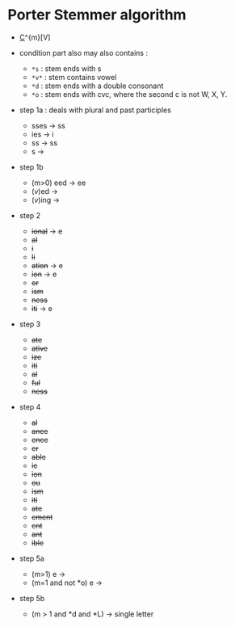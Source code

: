 # Porter Stemmer algorithm

- [C](VC)^{m}[V]

- condition part also may also contains : 
	- `*s` : stem ends with s
	- `*v*` : stem contains vowel
	- `*d` : stem ends with a double consonant
	- `*o` : stem ends with cvc, where the second c is not W, X, Y.

- step 1a : deals with plural and past participles
	- sses -> ss
	- ies -> i
	- ss -> ss
	- s -> 

- step 1b
	- (m>0) eed -> ee
	- (*v*)ed -> 
	- (*v*)ing -> 
	
- step 2
	- ~~ional~~ -> e
	- ~~al~~
	- ~~i~~
	- ~~li~~
	- ~~ation~~ -> e
	- ~~ion~~ -> e
	- ~~or~~ 
	- ~~ism~~ 
	- ~~ness~~ 
	- ~~iti~~ -> e

- step 3
	- ~~ate~~
	- ~~ative~~
	- ~~ize~~
	- ~~iti~~
	- ~~al~~
	- ~~ful~~
	- ~~ness~~

- step 4
	- ~~al~~
	- ~~ance~~
	- ~~ence~~
	- ~~er~~
	- ~~able~~
	- ~~ic~~
	- ~~ion~~
	- ~~ou~~
	- ~~ism~~
	- ~~iti~~
	- ~~ate~~
	- ~~ement~~
	- ~~ent~~
	- ~~ant~~
	- ~~ible~~

- step 5a
	- (m>1) e ->
	- (m=1 and not *o) e ->

- step 5b 
	- (m > 1 and *d and *L) -> single letter